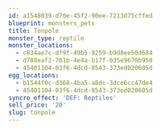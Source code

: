 ```yaml
---
id: a1548039-d70e-45f2-90ee-7213d75cffed
blueprint: monsters_pets
title: Tonpole
monster_type: reptile
monster_locations:
  - c834ae7c-df9f-49b5-9259-b9d8ee50d684
  - d788eaf2-761b-4e4a-b17f-035e9670b950
  - 45401104-03f6-4dcd-8543-373ed020605d
egg_locations:
  - b1544f0c-d368-4ba5-a8dc-3dce6cc47de4
  - 45401104-03f6-4dcd-8543-373ed020605d
syncro_effect: 'DEF: Reptiles'
sell_price: '20'
slug: tonpole
---
```

